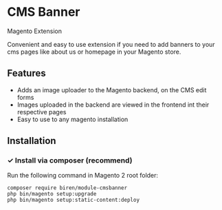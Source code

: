 CMS Banner
=========================
Magento Extension

Convenient and easy to use extension if you need to add banners to your cms pages like about us or homepage in your Magento store.


Features
--------

* Adds an image uploader to the Magento backend, on the CMS edit forms
* Images uploaded in the backend are viewed in the frontend int their respective pages
* Easy to use to any magento installation



Installation
--------

### ✓ Install via composer (recommend)
Run the following command in Magento 2 root folder:

```
composer require biren/module-cmsbanner
php bin/magento setup:upgrade
php bin/magento setup:static-content:deploy
```
